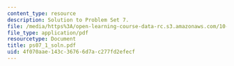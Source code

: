 ```yaml
---
content_type: resource
description: Solution to Problem Set 7.
file: /media/https%3A/open-learning-course-data-rc.s3.amazonaws.com/10-40-chemical-engineering-thermodynamics-fall-2003/4f070aae143c36766d7ac277fd2efecf_ps07_1_soln.pdf
file_type: application/pdf
resourcetype: Document
title: ps07_1_soln.pdf
uid: 4f070aae-143c-3676-6d7a-c277fd2efecf
---
```

